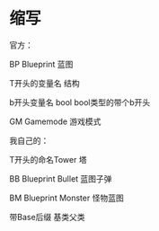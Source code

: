 # 缩写

官方：

BP Blueprint 蓝图

T开头的变量名 结构

b开头变量名 bool bool类型的带个b开头

GM Gamemode 游戏模式

我自己的：

T开头的命名Tower 塔

BB Blueprint Bullet 蓝图子弹

BM Blueprint Monster 怪物蓝图

带Base后缀 基类父类  